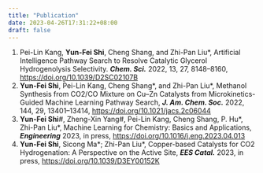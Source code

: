 ```yaml
---
title: "Publication"
date: 2023-04-26T17:31:22+08:00
draft: false
---
```


1. Pei-Lin Kang, **Yun-Fei Shi**, Cheng Shang, and Zhi-Pan Liu*, Artificial Intelligence Pathway Search to Resolve Catalytic Glycerol Hydrogenolysis Selectivity. ***Chem. Sci.*** 2022, 13, 27, 8148–8160, https://doi.org/10.1039/D2SC02107B
2. **Yun-Fei Shi**, Pei-Lin Kang, Cheng Shang*, and Zhi-Pan Liu*, Methanol Synthesis from CO2/CO Mixture on Cu–Zn Catalysts from Microkinetics-Guided Machine Learning Pathway Search, ***J. Am. Chem. Soc.*** 2022, 144, 29, 13401–13414, https://doi.org/10.1021/jacs.2c06044
3.  **Yun-Fei Shi**#, Zheng-Xin Yang#, Pei-Lin Kang, Cheng Shang, P. Hu*, Zhi-Pan Liu*, Machine Learning for Chemistry: Basics and Applications, ***Engineering*** 2023, in press, https://doi.org/10.1016/j.eng.2023.04.013
4.  **Yun-Fei Shi**, Sicong Ma*; Zhi-Pan Liu*, Copper-based Catalysts for CO2 Hydrogenation: A Perspective on the Active Site, ***EES Catal.*** 2023, in press,	https://doi.org/10.1039/D3EY00152K